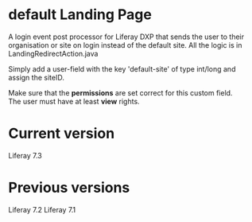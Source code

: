 # default Landing Page
A login event post processor for Liferay DXP that sends the user to their organisation or site on login instead of the default site. All the logic is in LandingRedirectAction.java

Simply add a user-field with the key 'default-site' of type int/long and assign the siteID.

Make sure that the **permissions** are set correct for this custom field.  
The user must have at least **view** rights.  

# Current version
Liferay 7.3

# Previous versions
Liferay 7.2
Liferay 7.1
